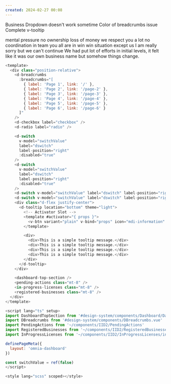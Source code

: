 ```yaml
---
created: 2024-02-27 00:08
---
```

Business Dropdown doesn't work sometime
Color of breadcrumbs issue
Complete v-tooltip

mental pressure
no ownership
loss of money 
we respect you a lot
no coordination in team
you all are in win win situation except us
I am really sorry but we can't continue
We had put lot of efforts in initial levels, it felt like it was our own business name but somehow things change. 

```js
<template>
  <div class="position-relative">
    <d-breadcrumbs
      :breadcrumbs="[
        { label: 'Page 1', link: '/' },
        { label: 'Page 2', link: '/page-2' },
        { label: 'Page 3', link: '/page-3' },
        { label: 'Page 4', link: '/page-4' },
        { label: 'Page 5', link: '/page-5' },
        { label: 'Page 6', link: '/page-6' }
      ]"
    />
    <d-checkbox label="checkbox" />
    <d-radio label="radio" />

    <d-switch
      v-model="switchValue"
      label="dswitch"
      label-position="right"
      :disabled="true"
    />
    <d-switch
      v-model="switchValue"
      label="dswitch"
      label-position="right"
      :disabled="true"
    />
    <d-switch v-model="switchValue" label="dswitch" label-position="right" />
    <d-switch v-model="switchValue" label="dswitch" label-position="right" />
    <div class="d-flex justify-center">
      <d-tooltip location="bottom" theme="light">
        <!-- Activator Slot -->
        <template #activator="{ props }">
          <v-btn variant="plain" v-bind="props" icon="mdi-information" />
        </template>

        <div>
          <div>This is a simple tooltip message.</div>
          <div>This is a simple tooltip message.</div>
          <div>This is a simple tooltip message.</div>
          <div>This is a simple tooltip message.</div>
        </div>
      </d-tooltip>
    </div>

    <dashboard-top-section />
    <pending-actions class="mt-8" />
    <in-progress-licenses class="mt-8" />
    <registered-businesses class="mt-8" />
  </div>
</template>

<script lang="ts" setup>
import DashboardTopSection from '#design-system/components/Dashboard/DashboardTopSection.vue'
import DBreadcrumbs from '#design-system/components/DBreadcrumbs.vue'
import PendingActions from '~/components/IID2/PendingActions'
import RegisteredBusinesses from '~/components/IID2/RegisteredBusinesses.vue'
import InProgressLicenses from '~/components/IID2/InProgressLicenses/index.vue'

definePageMeta({
  layout: 'omnia-dashboard'
})

const switchValue = ref(false)
</script>

<style lang="scss" scoped></style>
```

